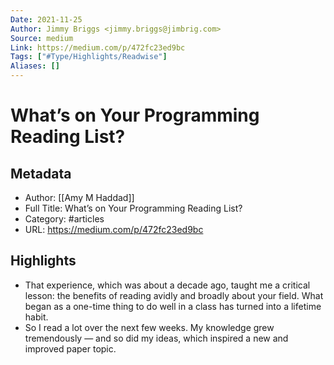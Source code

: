 ```yaml
---
Date: 2021-11-25
Author: Jimmy Briggs <jimmy.briggs@jimbrig.com>
Source: medium
Link: https://medium.com/p/472fc23ed9bc
Tags: ["#Type/Highlights/Readwise"]
Aliases: []
---
```

# What’s on Your Programming Reading List?

## Metadata
- Author: [[Amy M Haddad]]
- Full Title: What’s on Your Programming Reading List?
- Category: #articles
- URL: https://medium.com/p/472fc23ed9bc

## Highlights
- That experience, which was about a decade ago, taught me a critical lesson: the benefits of reading avidly and broadly about your field. What began as a one-time thing to do well in a class has turned into a lifetime habit.
- So I read a lot over the next few weeks. My knowledge grew tremendously — and so did my ideas, which inspired a new and improved paper topic.
